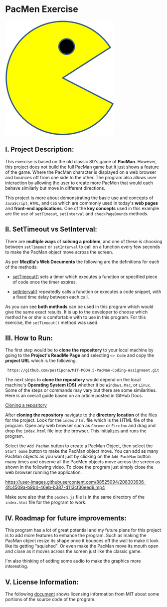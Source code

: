 # PacMen Exercise

![](images/PacMan1.png)

## I. Project Description:

This exercise is based on the old classic 80's game of **PacMan**. However, this project does not build the full PacMan game but it just shows a feature of the game. Where the PacMan character is displayed on a web browser and bounces off from one side to the other. The program also allows user interaction by allowing the user to create more PacMen that would each behave similarly but move in different directions.

This project is more about demonstrating the basic use and concepts of ```JavaScript```, ```HTML```, and ```CSS``` which are commonly used in today's **web pages** and **front-end applications**. One of the **key concepts** used in this example are the use of ```setTimeout```,  ```setInterval``` and ```checkPageBounds``` methods.

## II. SetTimeout vs SetInterval:

There are **multiple ways** of **solving a problem**, and one of these is choosing between ```setTimeout``` or ```setInterval``` to call on a function every few seconds to make the PacMan object move across the screen.

As per **Mozilla's Web Documents** the following are the definitions for each of the methods:

* [setTimeout()](https://developer.mozilla.org/en-US/docs/Web/API/setTimeout) sets a timer which executes a function or specified piece of code once the timer expires.

* [setInterval()](https://developer.mozilla.org/en-US/docs/Web/API/setInterval) repeatedly calls a function or executes a code snippet, with a fixed time delay between each call.

As you can see **both methods** can be used in this program which would give the same exact results. It is up to the developer to choose which method he or she is comfortable with to use in this program. For this exercise, the ```setTimeout()``` method was used.

## III. How to Run:

The first step would be to **clone the repository** to your local machine by going to the **Project's ReadMe Page** and selecting ```<> Code``` and copy the **project URL** which is the following.

```text
 https://github.com/pestipona/MIT-MOD4.5-PacMan-Coding-Assignment.git
```

The next steps to **clone the repository** would depend on the local machine's **Operating System (OS)** whether it be ```Windows```, ```Mac```, or ```Linux```. Some of the steps or commands may vary but there are some similarities. Here is an overall guide based on an article posted in GitHub Docs.

[Cloning a repository](https://docs.github.com/en/repositories/creating-and-managing-repositories/cloning-a-repository?platform=linux)

After **cloning the repository** navigate to the **directory location** of the files for the project. Look for the ```index.html``` file which is the HTML file of the program. Open any web browser such as ```Chrome``` or ```Firefox``` and drag and drop the ```index.html``` file into the browser. This initializes and runs the program.

Select the ```Add PacMan``` button to create a PacMan Object, then select the ```Start Game``` button to make the PacMan object move. You can add as many PacMan objects as you want just by clicking on the ```Add PackMan``` button many times and observe all the PacMen objects move across the screen as shown in the following video. To close the program just simply close the web browser running the application.

https://user-images.githubusercontent.com/88525094/208303936-4fc4509a-b9b4-46eb-b387-d113cf36eed9.mp4          

Make sure also that the ```pacmen.js``` file is in the same directory of the ```index.html``` file for the program to work.

## IV. Roadmap for future improvements:

This program has a lot of great potential and my future plans for this project is to add more features to enhance the program. Such as making the PacMan object resize its shape once it bounces off the wall to make it look like its getting "squished". Or even make the PacMan move its mouth open and close as it moves across the screen just like the classic game.

I'm also thinking of adding some audio to make the graphics more interesting.

## V. License Information:

The following [document](./LICENSE) shows licensing information from MIT about some portions of the source code of the program.
